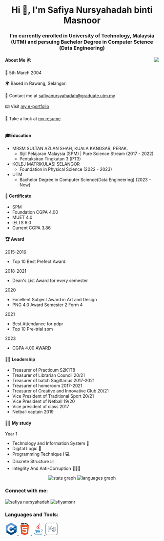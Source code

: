 <h1 align="center">Hi 👋, I'm Safiya Nursyahadah binti Masnoor</h1>
<h3 align="center">I'm currently enrolled in University of Technology, Malaysia (UTM) and persuing Bachelor Degree in Computer Science (Data Engineering)</h3>

#### About Me ✌️:      <img src="https://github.com/sfiyamsnr/SECR1013-DIGITAL-LOGIC/assets/147832428/e356fe64-0ade-4ca5-adf9-be50e6497d94" align="right">                                            
🎂 5th March 2004 </br></br>
🌍 Based in Rawang, Selangor.</br></br>
📩 Contact me at safiyanursyahadah@graduate.utm.my</br></br>
⌨️ Visit [my e-portfolio](https://sfiyamsnr.github.io/)</br></br>
🪪 Take a look at [my resume](https://drive.google.com/file/d/1F_TyT71HT-vSHU7I9au_TZxBORHzeecq/view?usp=drive_link)</br></br>

#### 🎓Education
- MRSM SULTAN AZLAN SHAH, KUALA KANGSAR, PERAK.
  - Sijil Pelajaran Malaysia (SPM) | Pure Science Stream (2017 - 2022)
  - Pentaksiran Tingkatan 3 (PT3) 
- KOLEJ MATRIKULASI SELANGOR
  - Foundation in Physical Science (2022 - 2023)
- UTM 
  - Bachelor Degree in Computer Science(Data Engineering) (2023 - Now)
#### 📑 Certificate
- SPM 
- Foundation CGPA 4.00
- MUET 4.0
- IELTS 6.0
- Current CGPA 3.86
#### 🏆 Award
2015-2016 
- Top 10 Best Prefect Award </br>

2018-2021 
- Dean's List Award for every semester </br>

2020 
- Excellent Subject Award in Art and Design 
- PNG 4.0 Award Semester 2 Form 4 </br>

2021
- Best Attendance for pdpr 
- Top 10 Pre-trial spm </br>

2023 
- CGPA 4.00 AWARD</br>

#### 👩‍💼 Leadership
- Treasurer of Practicum S2K1T8 
- Treasurer of Librarian Council 20/21 
- Treasurer of batch Sagittarius 2017-2021 
- Treasurer of homeroom 2017-2021 
- Treasurer of Creative and Innovative Club 20/21 
- Vice President of Traditional Sport 20/21 
- Vice President of Netball 19/20
- Vice president of class 2017 
- Netball captain 2019

#### 👨‍🎓 My study
Year 1
- Technology and Information System 📱
- Digital Logic 💾
- Programming Technique I 💻
- Discrete Structure 📈
- Integrity And Anti-Corruption 🧑‍🤝‍🧑
 
<div align="center">
  <img src="https://github-readme-stats.vercel.app/api?username=sfiyamsnr&hide_title=false&hide_rank=false&show_icons=true&include_all_commits=true&count_private=true&disable_animations=false&theme=dracula&locale=en&hide_border=false" height="150" alt="stats graph"  />
  <img src="https://github-readme-stats.vercel.app/api/top-langs?username=sfiyamsnr&locale=en&hide_title=false&layout=compact&card_width=320&langs_count=5&theme=dracula&hide_border=false" height="150" alt="languages graph"  />
</div>

<h3 align="left">Connect with me:</h3>
<p align="left">
<a href="https://linkedin.com/in/safiya-nursyahadah-320b8a297" target="blank"><img align="center" src="https://raw.githubusercontent.com/rahuldkjain/github-profile-readme-generator/master/src/images/icons/Social/linked-in-alt.svg" alt="safiya nursyahadah" height="30" width="40" /></a>
<a href="https://instagram.com/sfiyamsnr" target="blank"><img align="center" src="https://raw.githubusercontent.com/rahuldkjain/github-profile-readme-generator/master/src/images/icons/Social/instagram.svg" alt="sfiyamsnr" height="30" width="40" /></a>


<h3 align="left">Languages and Tools:</h3>
<p align="left"> <a href="https://www.w3schools.com/cpp/" target="_blank" rel="noreferrer"> <img src="https://raw.githubusercontent.com/devicons/devicon/master/icons/cplusplus/cplusplus-original.svg" alt="cplusplus" width="40" height="40"/> </a> <a href="https://www.w3.org/html/" target="_blank" rel="noreferrer"> <img src="https://raw.githubusercontent.com/devicons/devicon/master/icons/html5/html5-original-wordmark.svg" alt="html5" width="40" height="40"/> </a> <a href="https://www.java.com" target="_blank" rel="noreferrer"> <img src="https://raw.githubusercontent.com/devicons/devicon/master/icons/java/java-original.svg" alt="java" width="40" height="40"/> </a> <a href="https://www.photoshop.com/en" target="_blank" rel="noreferrer"> <img src="https://raw.githubusercontent.com/devicons/devicon/master/icons/photoshop/photoshop-line.svg" alt="photoshop" width="40" height="40"/> </a> </p>

